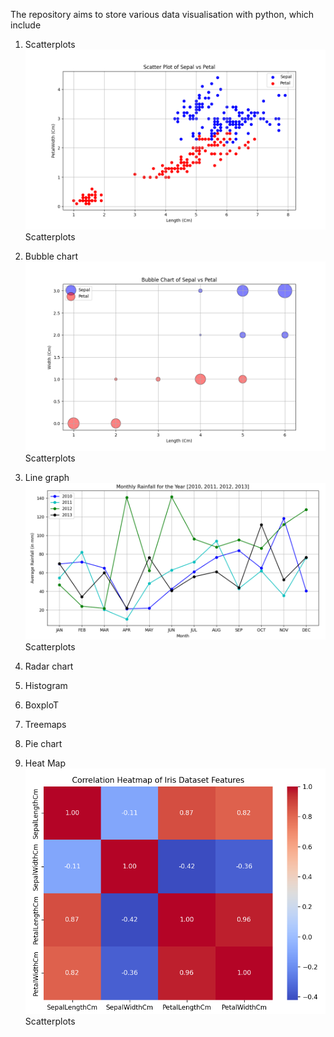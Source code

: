 The repository aims to store various data visualisation with python, which include

01.	Scatterplots	
<img src = 'Scatter of Iris Features.png'>Scatterplots<img>

02.	Bubble chart
<img src = 'Bubble Chart of Iris Features.png'>Scatterplots<img>

03.	Line graph
<img src = 'Line Graph of Rainfall In UK.png'>Scatterplots<img>

04.	Radar chart

05.	Histogram

06.	BoxploT

07.	Treemaps

08.	Pie chart

09. Heat Map
<img src = 'Heat Map of Iris Features.png'>Scatterplots<img>
